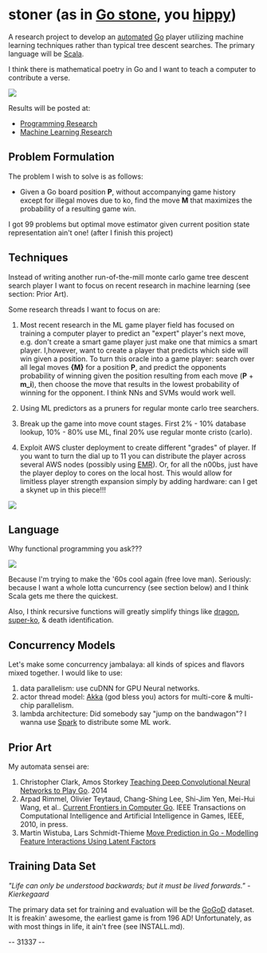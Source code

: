 stoner (as in [Go stone](http://en.wikipedia.org/wiki/Go_equipment#Stones), you [hippy](http://i.ytimg.com/vi/CWxgfTMLtc0/maxresdefault.jpg))
==================================
A research project to develop an [automated](http://en.wikipedia.org/wiki/Artificial_intelligence) [Go](http://en.wikipedia.org/wiki/Go_(game)) player utilizing machine learning techniques rather than typical tree descent searches.  The primary language will be [Scala](http://www.scala-lang.org).

I think there is mathematical poetry in Go and I want to teach a computer to contribute a verse.

![](https://lh3.googleusercontent.com/_B1UBiW-spfA/TPMDzWlZQpI/AAAAAAAACRs/UNc7Qflkf9w/TNG%2B54%2BBooby%2BTrap%2BData%2B-%2BWesley.jpg)

Results will be posted at:

* [Programming Research](https://github.com/RJRyV/stoner/wiki/Programming-Research)
* [Machine Learning Research](https://github.com/RJRyV/stoner/wiki/Machine-Learning-Research)

Problem Formulation
-------------------
The problem I wish to solve is as follows:

* Given a Go board position **P**, without accompanying game history except for illegal moves due to ko, find the move **M** that maximizes the probability of a resulting game win.

I got 99 problems but optimal move estimator given current position state representation ain't one! (after I finish this project)

Techniques
----------
Instead of writing another run-of-the-mill monte carlo game tree descent search player I want to focus on recent research in machine learning (see section: Prior Art).  

Some research threads I want to focus on are:

1. Most recent research in the ML game player field has focused on training a computer player to predict an "expert" player's next move, e.g. don't create a smart game player just make one that mimics a smart player.  I,however, want to create a player that predicts which side will win given a position.  To turn this oracle into a game player: search over all legal moves **{M}** for a position **P**, and predict the opponents probability of winning given the position resulting from each move (**P** + **m_i**), then choose the move that results in the lowest probability of winning for the opponent.  I think NNs and SVMs would work well.

2. Using ML predictors as a pruners for regular monte carlo tree searchers.

3. Break up the game into move count stages. First 2% - 10% database lookup, 10% - 80% use ML, final 20% use regular monte cristo (carlo).   

4. Exploit AWS cluster deployment to create different "grades" of player.  If you want to turn the dial up to 11 you can distribute the player across several AWS nodes (possibly using [EMR](http://aws.amazon.com/elasticmapreduce/)).  Or, for all the n00bs, just have the player deploy to cores on the local host.  This would allow for limitless player strength expansion simply by adding hardware: can I get a skynet up in this piece!!!


![](http://cdn.screenrant.com/wp-content/uploads/terminator-5-release-date-new-trilogy.jpg)


Language
--------
Why functional programming you ask??? 

![](http://imgs.xkcd.com/comics/functional.png)

Because I'm trying to make the '60s cool again (free love man).  Seriously: because I want a whole lotta cuncurrency (see section below) and I think Scala gets me there the quickest.

Also, I think recursive functions will greatly simplify things like [dragon](https://github.com/RJRyV/stoner/blob/master/src/main/scala/stoner/board/Board.scala), [super-ko](https://github.com/RJRyV/stoner/wiki/Why-Scala-is-Perfect-For-Go), & death identification.

Concurrency Models
------------------
Let's make some concurrency jambalaya: all kinds of spices and flavors mixed together.  I would like to use:

1. data parallelism: use cuDNN for GPU Neural networks.
2. actor thread model: [Akka](http://akka.io) (god bless you) actors for multi-core & multi-chip parallelism.
3. lambda architecture: Did somebody say "jump on the bandwagon"?  I wanna use [Spark](https://spark.apache.org) to distribute some ML work.

Prior Art
---------
My automata sensei are:

1. Christopher Clark, Amos Storkey [Teaching Deep Convolutional Neural Networks to Play Go](http://arxiv.org/abs/1412.3409).  2014
2. Arpad Rimmel, Olivier Teytaud, Chang-Shing Lee, Shi-Jim Yen, Mei-Hui Wang, et al.. [Current Frontiers in Computer Go](https://hal.inria.fr/inria-00544622/PDF/ct.pdf). IEEE Transactions on Computational Intelligence and Artificial Intelligence in Games, IEEE, 2010, in press. <inria-00544622>
3. Martin Wistuba, Lars Schmidt-Thieme [Move Prediction in Go - Modelling Feature Interactions Using Latent Factors](http://www.ismll.uni-hildesheim.de/pub/pdfs/wistuba_et_al_KI_2013.pdf)

Training Data Set
-----------------
*"Life can only be understood backwards; but it must be lived forwards." - Kierkegaard*

The primary data set for training and evaluation will be the [GoGoD](http://gogodonline.co.uk/) dataset.  It is freakin' awesome, the earliest game is from 196 AD!  Unfortunately, as with most things in life, it ain't free (see INSTALL.md).



-- 31337 -- 
